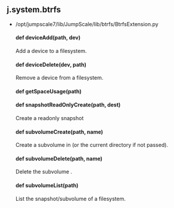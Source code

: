 ## j.system.btrfs

- /opt/jumpscale7/lib/JumpScale/lib/btrfs/BtrfsExtension.py

    #### def deviceAdd(path, dev) 
    
    Add a device to a filesystem.
    #### def deviceDelete(dev, path) 
    
    Remove a device from a filesystem.
    #### def getSpaceUsage(path) 
    #### def snapshotReadOnlyCreate(path, dest) 
    
    Create a readonly snapshot
    #### def subvolumeCreate(path, name) 
    
    Create a subvolume in <dest> (or the current directory if not passed).
    #### def subvolumeDelete(path, name) 
    
    Delete the subvolume <name>.
    #### def subvolumeList(path) 
    
    List the snapshot/subvolume of a filesystem.
